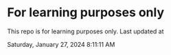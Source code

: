 # For learning purposes only
This repo is for learning purposes only.
Last updated at

Saturday, January 27, 2024 8:11:11 AM

